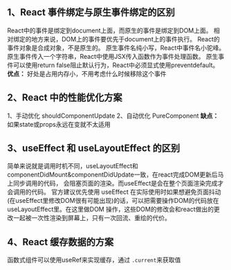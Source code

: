 ## 1、React 事件绑定与原生事件绑定的区别
React中的事件是绑定到document上面，而原生的事件是绑定到DOM上面。
相对绑定的地方来说，DOM上的事件要优先于document上的事件执行。
React的事件对象是合成对象，不是原生的。
原生事件名纯小写，React中事件名小驼峰。
原生事件传入一个字符串，React中使用JSX传入函数作为事件处理函数。
原生事件可以使用return false阻止默认行为，React中必须显式使用preventdefault。
**优点：** 好处是占用内存小，不用考虑什么时候移除这个事件
## 2、React 中的性能优化方案
1、手动优化 shouldComponentUpdate
2、自动优化 PureComponent
**缺点：** 如果state或props永远在变就不太适用
## 3、useEffect 和 useLayoutEffect 的区别
简单来说就是调用时机不同，useLayoutEffect和componentDidMount&componentDidUpdate一致，在react完成DOM更新后马上同步调用的代码，
会阻塞页面的渲染。而useEffect是会在整个页面渲染完成才会调用的代码。
官方建议优先使用 useEffect
在实际使用时如果想避免页面抖动(在useEffect里修改DOM很有可能出现)的话，可以把需要操作DOM的代码放在useLayoutEffect里。在这里做DOM
操作，这些DOM的修改会和react做出的更改一起被一次性渲染到屏幕上，只有一次回流、重绘的代价。
## 4、React 缓存数据的方案
函数式组件可以使用useRef来实现缓存，通过 ``.current``来获取值
